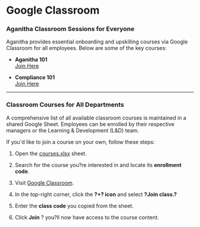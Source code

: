 # Google Classroom

### **Aganitha Classroom Sessions for Everyone**

Aganitha provides essential onboarding and upskilling courses via Google Classroom for all employees. Below are some of the key courses:

* **Aganitha 101**  
   [Join Here](https://classroom.google.com/c/MzM1MTg5Mzg5NzMy)

* **Compliance 101**  
   [Join Here](https://classroom.google.com/c/NTE4OTc5OTUwMzMx)

---

### **Classroom Courses for All Departments**

A comprehensive list of all available classroom courses is maintained in a shared Google Sheet. Employees can be enrolled by their respective managers or the Learning & Development (L\&D) team.

If you'd like to join a course on your own, follow these steps:

1. Open the [courses.xlsx](https://docs.google.com/spreadsheets/d/19e0ui0JMKxvTyxZXjPjtMfVYSmPQVerF/edit?gid=623576320#gid=623576320) sheet.

2. Search for the course you?re interested in and locate its **enrollment code**.

3. Visit [Google Classroom](https://classroom.google.com/h).

4. In the top-right corner, click the **?+? icon** and select **?Join class.?**

5. Enter the **class code** you copied from the sheet.

6. Click **Join** ? you?ll now have access to the course content.

